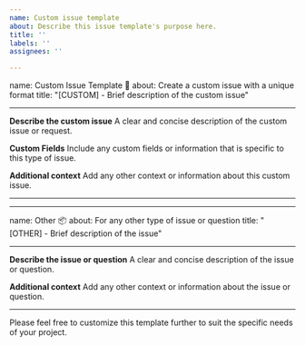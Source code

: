 ```yaml
---
name: Custom issue template
about: Describe this issue template's purpose here.
title: ''
labels: ''
assignees: ''

---
```


name: Custom Issue Template 🚀
about: Create a custom issue with a unique format
title: "[CUSTOM] - Brief description of the custom issue"

---

**Describe the custom issue**
A clear and concise description of the custom issue or request.

**Custom Fields**
Include any custom fields or information that is specific to this type of issue.

**Additional context**
Add any other context or information about this custom issue.

---

---

name: Other 📦
about: For any other type of issue or question
title: "[OTHER] - Brief description of the issue"

---

**Describe the issue or question**
A clear and concise description of the issue or question.

**Additional context**
Add any other context or information about the issue or question.

---

Please feel free to customize this template further to suit the specific needs of your project.
